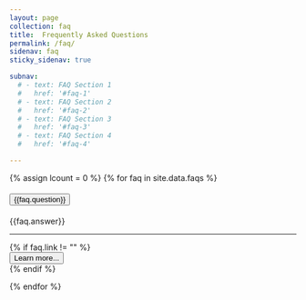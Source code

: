```yaml
---
layout: page
collection: faq
title:  Frequently Asked Questions
permalink: /faq/
sidenav: faq
sticky_sidenav: true

subnav:
  # - text: FAQ Section 1
  #   href: '#faq-1'
  # - text: FAQ Section 2
  #   href: '#faq-2'
  # - text: FAQ Section 3
  #   href: '#faq-3'
  # - text: FAQ Section 4
  #   href: '#faq-4'

---
```


{% assign lcount = 0 %}
{% for faq in site.data.faqs %}
<div class="usa-accordion usa-accordion--bordered">
  <h4 class="usa-accordion__heading">
    <button type="button" class="usa-accordion__button gsa-normal-text" aria-expanded="{{law.expanded}}" aria-controls="gsa-{{forloop.index}}">
      {{faq.question}}
    </button>
  </h4>
  <div id="gsa-{{forloop.index}}" class="usa-accordion__content usa-prose">
    <p>
        {{faq.answer}}
        <hr/>
        {% if faq.link != "" %}
        <div class="display-flex flex-column flex-align-end">
        <a href="{{faq.link}}" target="_blank" rel="noopener noreferrer">
            <button class="usa-button">Learn more...</button>
        </a>
        </div>
        {% endif %}
    </p>
  </div>
</div>
{% endfor %}